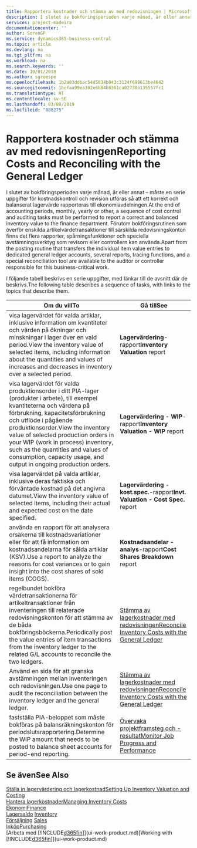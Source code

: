 ```yaml
---
title: Rapportera kostnader och stämma av med redovisningen | Microsoft Docs
description: I slutet av bokföringsperioden varje månad, år eller annat – måste en serie uppgifter för kostnadskontroll och revision utföras så att ett korrekt och balanserat lagervärde rapporteras till ekonomiavdelningen. Förutom bokföringsrutinen som överför enskilda artikelvärdetransaktioner till särskilda redovisningskonton finns det flera rapporter, spårningsfunktioner och speciella avstämningsverktyg som revisorn eller controllern kan använda.
services: project-madeira
documentationcenter: ''
author: SorenGP
ms.service: dynamics365-business-central
ms.topic: article
ms.devlang: na
ms.tgt_pltfrm: na
ms.workload: na
ms.search.keywords: ''
ms.date: 10/01/2018
ms.author: sgroespe
ms.openlocfilehash: 1b2a83ddbac54d5034b043c3124f698613be4642
ms.sourcegitcommit: 1bcfaa99ea302e6b84b8361ca02730b135557fc1
ms.translationtype: HT
ms.contentlocale: sv-SE
ms.lasthandoff: 03/08/2019
ms.locfileid: "808275"
---
```

# <a name="reporting-costs-and-reconciling-with-the-general-ledger"></a><span data-ttu-id="69fe1-104">Rapportera kostnader och stämma av med redovisningen</span><span class="sxs-lookup"><span data-stu-id="69fe1-104">Reporting Costs and Reconciling with the General Ledger</span></span>
<span data-ttu-id="69fe1-105">I slutet av bokföringsperioden varje månad, år eller annat – måste en serie uppgifter för kostnadskontroll och revision utföras så att ett korrekt och balanserat lagervärde rapporteras till ekonomiavdelningen.</span><span class="sxs-lookup"><span data-stu-id="69fe1-105">At the end of accounting periods, monthly, yearly or other, a sequence of cost control and auditing tasks must be performed to report a correct and balanced inventory value to the finance department.</span></span> <span data-ttu-id="69fe1-106">Förutom bokföringsrutinen som överför enskilda artikelvärdetransaktioner till särskilda redovisningskonton finns det flera rapporter, spårningsfunktioner och speciella avstämningsverktyg som revisorn eller controllern kan använda.</span><span class="sxs-lookup"><span data-stu-id="69fe1-106">Apart from the posting routine that transfers the individual item value entries to dedicated general ledger accounts, several reports, tracing functions, and a special reconciliation tool are available to the auditor or controller responsible for this business-critical work.</span></span>  

 <span data-ttu-id="69fe1-107">I följande tabell beskrivs en serie uppgifter, med länkar till de avsnitt där de beskrivs.</span><span class="sxs-lookup"><span data-stu-id="69fe1-107">The following table describes a sequence of tasks, with links to the topics that describe them.</span></span>   

|<span data-ttu-id="69fe1-108">**Om du vill**</span><span class="sxs-lookup"><span data-stu-id="69fe1-108">**To**</span></span>|<span data-ttu-id="69fe1-109">**Gå till**</span><span class="sxs-lookup"><span data-stu-id="69fe1-109">**See**</span></span>|  
|------------|-------------|  
|<span data-ttu-id="69fe1-110">visa lagervärdet för valda artiklar, inklusive information om kvantiteter och värden på ökningar och minskningar i lager över en vald period.</span><span class="sxs-lookup"><span data-stu-id="69fe1-110">View the inventory value of selected items, including information about the quantities and values of increases and decreases in inventory over a selected period.</span></span>|<span data-ttu-id="69fe1-111">**Lagervärdering**-rapport</span><span class="sxs-lookup"><span data-stu-id="69fe1-111">**Inventory Valuation** report</span></span>|  
|<span data-ttu-id="69fe1-112">visa lagervärdet för valda produktionsorder i ditt PIA-lager (produkter i arbete), till exempel kvantiteterna och värdena på förbrukning, kapacitetsförbrukning och utflöde i pågående produktionsorder.</span><span class="sxs-lookup"><span data-stu-id="69fe1-112">View the inventory value of selected production orders in your WIP (work in process) inventory, such as the quantities and values of consumption, capacity usage, and output in ongoing production orders.</span></span>|<span data-ttu-id="69fe1-113">**Lagervärdering - WIP**-rapport</span><span class="sxs-lookup"><span data-stu-id="69fe1-113">**Inventory Valuation - WIP** report</span></span>|  
|<span data-ttu-id="69fe1-114">visa lagervärdet på valda artiklar, inklusive deras faktiska och förväntade kostnad på det angivna datumet.</span><span class="sxs-lookup"><span data-stu-id="69fe1-114">View the inventory value of selected items, including their actual and expected cost on the date specified.</span></span>|<span data-ttu-id="69fe1-115">**Lagervärdering - kost.spec.**-rapport</span><span class="sxs-lookup"><span data-stu-id="69fe1-115">**Invt. Valuation - Cost Spec.** report</span></span>|  
|<span data-ttu-id="69fe1-116">använda en rapport för att analysera orsakerna till kostnadsvariationer eller för att få information om kostnadsandelarna för sålda artiklar (KSV).</span><span class="sxs-lookup"><span data-stu-id="69fe1-116">Use a report to analyze the reasons for cost variances or to gain insight into the cost shares of sold items (COGS).</span></span>|<span data-ttu-id="69fe1-117">**Kostnadsandelar - analys**-rapport</span><span class="sxs-lookup"><span data-stu-id="69fe1-117">**Cost Shares Breakdown** report</span></span>|  
|<span data-ttu-id="69fe1-118">regelbundet bokföra värdetransaktionerna för artikeltransaktioner från inventeringen till relaterade redovisningskonton för att stämma av de båda bokföringsböckerna.</span><span class="sxs-lookup"><span data-stu-id="69fe1-118">Periodically post the value entries of item transactions from the inventory ledger to the related G/L accounts to reconcile the two ledgers.</span></span>|[<span data-ttu-id="69fe1-119">Stämma av lagerkostnader med redovisningen</span><span class="sxs-lookup"><span data-stu-id="69fe1-119">Reconcile Inventory Costs with the General Ledger</span></span>](finance-how-to-post-inventory-costs-to-the-general-ledger.md)|  
|<span data-ttu-id="69fe1-120">Använd en sida för att granska avstämningen mellan inventeringen och redovisningen.</span><span class="sxs-lookup"><span data-stu-id="69fe1-120">Use one page to audit the reconciliation between the inventory ledger and the general ledger.</span></span>|[<span data-ttu-id="69fe1-121">Stämma av lagerkostnader med redovisningen</span><span class="sxs-lookup"><span data-stu-id="69fe1-121">Reconcile Inventory Costs with the General Ledger</span></span>](finance-how-to-post-inventory-costs-to-the-general-ledger.md)|  
|<span data-ttu-id="69fe1-122">fastställa PIA-beloppet som måste bokföras på balansräkningskonton för periodslutsrapportering.</span><span class="sxs-lookup"><span data-stu-id="69fe1-122">Determine the WIP amount that needs to be posted to balance sheet accounts for period-end reporting.</span></span>|[<span data-ttu-id="69fe1-123">Övervaka projektframsteg och -resultat</span><span class="sxs-lookup"><span data-stu-id="69fe1-123">Monitor Job Progress and Performance</span></span>](projects-how-monitor-progress-performance.md)|

## <a name="see-also"></a><span data-ttu-id="69fe1-124">Se även</span><span class="sxs-lookup"><span data-stu-id="69fe1-124">See Also</span></span>  
[<span data-ttu-id="69fe1-125">Ställa in lagervärdering och lagerkostnad</span><span class="sxs-lookup"><span data-stu-id="69fe1-125">Setting Up Inventory Valuation and Costing</span></span>](finance-set-up-inventory-valuation-and-costing.md)  
[<span data-ttu-id="69fe1-126">Hantera lagerkostnader</span><span class="sxs-lookup"><span data-stu-id="69fe1-126">Managing Inventory Costs</span></span>](finance-manage-inventory-costs.md)  
[<span data-ttu-id="69fe1-127">Ekonomi</span><span class="sxs-lookup"><span data-stu-id="69fe1-127">Finance</span></span>](finance.md)  
<span data-ttu-id="69fe1-128">[Lagersaldo](inventory-manage-inventory.md) </span><span class="sxs-lookup"><span data-stu-id="69fe1-128">[Inventory](inventory-manage-inventory.md) </span></span>  
<span data-ttu-id="69fe1-129">[Försäljning](sales-manage-sales.md) </span><span class="sxs-lookup"><span data-stu-id="69fe1-129">[Sales](sales-manage-sales.md) </span></span>  
[<span data-ttu-id="69fe1-130">Inköp</span><span class="sxs-lookup"><span data-stu-id="69fe1-130">Purchasing</span></span>](purchasing-manage-purchasing.md)  
<span data-ttu-id="69fe1-131">[Arbeta med [!INCLUDE[d365fin](includes/d365fin_md.md)]](ui-work-product.md)</span><span class="sxs-lookup"><span data-stu-id="69fe1-131">[Working with [!INCLUDE[d365fin](includes/d365fin_md.md)]](ui-work-product.md)</span></span>
